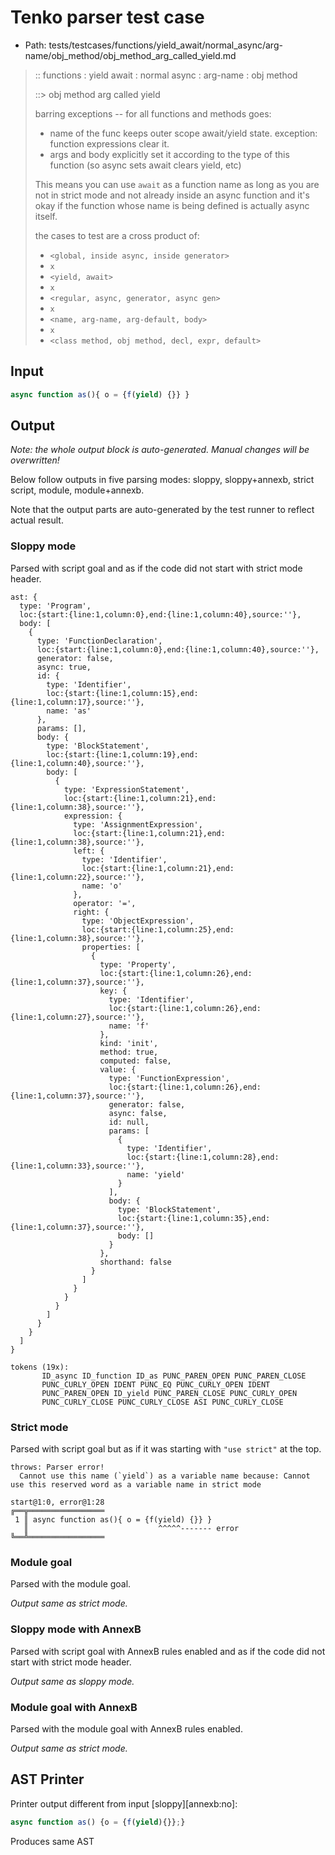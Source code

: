 # Tenko parser test case

- Path: tests/testcases/functions/yield_await/normal_async/arg-name/obj_method/obj_method_arg_called_yield.md

> :: functions : yield await : normal async : arg-name : obj method
>
> ::> obj method arg called yield
>
> barring exceptions -- for all functions and methods goes:
>
> - name of the func keeps outer scope await/yield state. exception: function expressions clear it.
> - args and body explicitly set it according to the type of this function (so async sets await clears yield, etc)
>
> This means you can use `await` as a function name as long as you are not in strict mode and not already inside an async function and it's okay if the function whose name is being defined is actually async itself.
>
> the cases to test are a cross product of:
>
> - `<global, inside async, inside generator>` 
> - `x` 
> - `<yield, await>`
> - `x` 
> - `<regular, async, generator, async gen>`
> - `x` 
> - `<name, arg-name, arg-default, body>`
> - `x`
> - `<class method, obj method, decl, expr, default>`

## Input

`````js
async function as(){ o = {f(yield) {}} }
`````

## Output

_Note: the whole output block is auto-generated. Manual changes will be overwritten!_

Below follow outputs in five parsing modes: sloppy, sloppy+annexb, strict script, module, module+annexb.

Note that the output parts are auto-generated by the test runner to reflect actual result.

### Sloppy mode

Parsed with script goal and as if the code did not start with strict mode header.

`````
ast: {
  type: 'Program',
  loc:{start:{line:1,column:0},end:{line:1,column:40},source:''},
  body: [
    {
      type: 'FunctionDeclaration',
      loc:{start:{line:1,column:0},end:{line:1,column:40},source:''},
      generator: false,
      async: true,
      id: {
        type: 'Identifier',
        loc:{start:{line:1,column:15},end:{line:1,column:17},source:''},
        name: 'as'
      },
      params: [],
      body: {
        type: 'BlockStatement',
        loc:{start:{line:1,column:19},end:{line:1,column:40},source:''},
        body: [
          {
            type: 'ExpressionStatement',
            loc:{start:{line:1,column:21},end:{line:1,column:38},source:''},
            expression: {
              type: 'AssignmentExpression',
              loc:{start:{line:1,column:21},end:{line:1,column:38},source:''},
              left: {
                type: 'Identifier',
                loc:{start:{line:1,column:21},end:{line:1,column:22},source:''},
                name: 'o'
              },
              operator: '=',
              right: {
                type: 'ObjectExpression',
                loc:{start:{line:1,column:25},end:{line:1,column:38},source:''},
                properties: [
                  {
                    type: 'Property',
                    loc:{start:{line:1,column:26},end:{line:1,column:37},source:''},
                    key: {
                      type: 'Identifier',
                      loc:{start:{line:1,column:26},end:{line:1,column:27},source:''},
                      name: 'f'
                    },
                    kind: 'init',
                    method: true,
                    computed: false,
                    value: {
                      type: 'FunctionExpression',
                      loc:{start:{line:1,column:26},end:{line:1,column:37},source:''},
                      generator: false,
                      async: false,
                      id: null,
                      params: [
                        {
                          type: 'Identifier',
                          loc:{start:{line:1,column:28},end:{line:1,column:33},source:''},
                          name: 'yield'
                        }
                      ],
                      body: {
                        type: 'BlockStatement',
                        loc:{start:{line:1,column:35},end:{line:1,column:37},source:''},
                        body: []
                      }
                    },
                    shorthand: false
                  }
                ]
              }
            }
          }
        ]
      }
    }
  ]
}

tokens (19x):
       ID_async ID_function ID_as PUNC_PAREN_OPEN PUNC_PAREN_CLOSE
       PUNC_CURLY_OPEN IDENT PUNC_EQ PUNC_CURLY_OPEN IDENT
       PUNC_PAREN_OPEN ID_yield PUNC_PAREN_CLOSE PUNC_CURLY_OPEN
       PUNC_CURLY_CLOSE PUNC_CURLY_CLOSE ASI PUNC_CURLY_CLOSE
`````

### Strict mode

Parsed with script goal but as if it was starting with `"use strict"` at the top.

`````
throws: Parser error!
  Cannot use this name (`yield`) as a variable name because: Cannot use this reserved word as a variable name in strict mode

start@1:0, error@1:28
╔══╦═════════════════
 1 ║ async function as(){ o = {f(yield) {}} }
   ║                             ^^^^^------- error
╚══╩═════════════════

`````

### Module goal

Parsed with the module goal.

_Output same as strict mode._

### Sloppy mode with AnnexB

Parsed with script goal with AnnexB rules enabled and as if the code did not start with strict mode header.

_Output same as sloppy mode._

### Module goal with AnnexB

Parsed with the module goal with AnnexB rules enabled.

_Output same as strict mode._

## AST Printer

Printer output different from input [sloppy][annexb:no]:

````js
async function as() {o = {f(yield){}};}
````

Produces same AST
